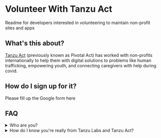 # Volunteer With Tanzu Act
Readme for developers interested in volunteering to maintain non-profit sites and apps

## What's this about?

[Tanzu Act](https://tanzu.vmware.com/act) (previously known as Pivotal Act) has worked with non-profits internationally to help them with digital solutions to problems like human trafficking, empowering youth, and connecting caregivers with help during covid.



## How do I sign up for it?
Please fill up the Google form here


## FAQ

<details>
<summary>Who are you?</summary>
<br>
I'm a designer from Tanzu Act who is helping explore how Tanzu Act projects can be sustained in Singapore. 
</details>

<details>
<summary> How do I know you're really from Tanzu Labs and Tanzu Act?</summary>
<br>
Feel free to check out my [Linkedin Profile](https://www.linkedin.com/in/weimankow/) here.
</details>

